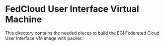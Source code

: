 # FedCloud User Interface Virtual Machine

This directory contains the needed pieces to build the EGI Federated Cloud User Interface VM image with packer.

